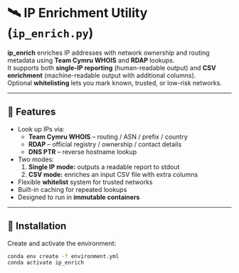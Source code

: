 # 🛰️ IP Enrichment Utility (`ip_enrich.py`)

**ip_enrich** enriches IP addresses with network ownership and routing metadata using **Team Cymru WHOIS** and **RDAP** lookups.  
It supports both **single-IP reporting** (human-readable output) and **CSV enrichment** (machine-readable output with additional columns).  
Optional **whitelisting** lets you mark known, trusted, or low-risk networks.

---

## 🚀 Features

- Look up IPs via:
  - **Team Cymru WHOIS** – routing / ASN / prefix / country  
  - **RDAP** – official registry / ownership / contact details  
  - **DNS PTR** – reverse hostname lookup
- Two modes:
  1. **Single IP mode:** outputs a readable report to stdout  
  2. **CSV mode:** enriches an input CSV file with extra columns
- Flexible **whitelist** system for trusted networks  
- Built-in caching for repeated lookups  
- Designed to run in **immutable containers**

---

## 🧰 Installation

Create and activate the environment:

```bash
conda env create -f environment.yml
conda activate ip_enrich
